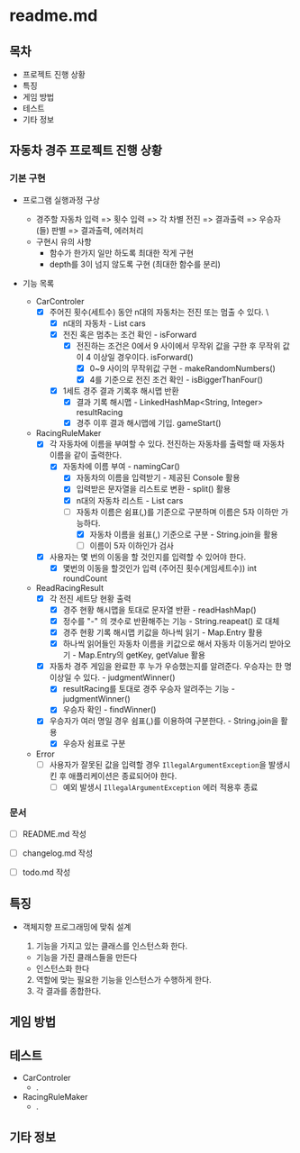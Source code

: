 # readme.md

## 목차

- 프로젝트 진행 상황
- 특징
- 게임 방법
- 테스트
- 기타 정보

## **자동차 경주 프로젝트 진행 상황**

### **기본 구현**

- 프로그램 실행과정 구상
    - 경주할 자동차 입력 => 횟수 입력 => 각 차별 전진 => 결과출력 => 우승자(들) 판별 => 결과출력, 에러처리
    - 구현시 유의 사항
        - 함수가 한가지 일만 하도록 최대한 작게 구현
        - depth를 3이 넘지 않도록 구현 (최대한 함수를 분리)

- 기능 목록
    - CarControler
        - [x] 주어진 횟수(세트수) 동안 n대의 자동차는 전진 또는 멈출 수 있다. \
            - [x] n대의 자동차 - List<String> cars
            - [x] 전진 혹은 멈추는 조건 확인 - isForward
                - [x] 전진하는 조건은 0에서 9 사이에서 무작위 값을 구한 후 무작위 값이 4 이상일 경우이다. isForward()
                    - [x] 0~9 사이의 무작위값 구현 - makeRandomNumbers()
                    - [x] 4를 기준으로 전진 조건 확인 - isBiggerThanFour()
            - [x] 1세트 경주 결과 기록후 해시맵 반환
                - [x] 결과 기록 해시맵 - LinkedHashMap<String, Integer> resultRacing
                - [x] 경주 이후 결과 해시맵에 기입. gameStart()
    - RacingRuleMaker
        - [x] 각 자동차에 이름을 부여할 수 있다. 전진하는 자동차를 출력할 때 자동차 이름을 같이 출력한다.
            - [x] 자동차에 이름 부여 - namingCar()
                - [x] 자동차의 이름을 입력받기 - 제공된 Console 활용
                - [x] 입력받은 문자열을 리스트로 변환 - split() 활용
                - [x] n대의 자동차 리스트 - List<String> cars
                - [ ] 자동차 이름은 쉼표(,)를 기준으로 구분하며 이름은 5자 이하만 가능하다.
                  - [x] 자동차 이름을 쉼표(,) 기준으로 구분 - String.join을 활용
                  - [ ] 이름이 5자 이하인가 검사
        - [x] 사용자는 몇 번의 이동을 할 것인지를 입력할 수 있어야 한다.
            - [x] 몇번의 이동을 할것인가 입력 (주어진 횟수(게임세트수)) int roundCount

    - ReadRacingResult
        - [x] 각 전진 세트당 현황 출력
            - [x] 경주 현황 해시맵을 토대로 문자열 반환 - readHashMap()
            - [x] 정수를 "-" 의 갯수로 반환해주는 기능 - String.reapeat() 로 대체
            - [x] 경주 현황 기록 해시맵 키값을 하나씩 읽기 - Map.Entry 활용
            - [x] 하나씩 읽어들인 자동차 이름을 키값으로 해서 자동차 이동거리 받아오기 - Map.Entry의 getKey, getValue 활용

        - [x] 자동차 경주 게임을 완료한 후 누가 우승했는지를 알려준다. 우승자는 한 명 이상일 수 있다. - judgmentWinner()
            - [x] resultRacing를 토대로 경주 우승자 알려주는 기능 - judgmentWinner()
            - [x] 우승자 확인 - findWinner()

        - [x] 우승자가 여러 명일 경우 쉼표(,)를 이용하여 구분한다. - String.join을 활용
            - [x] 우승자 쉼표로 구분

    - Error
        - [ ] 사용자가 잘못된 값을 입력할 경우 `IllegalArgumentException`을 발생시킨 후 애플리케이션은 종료되어야 한다.
            - [ ] 예외 발생시 `IllegalArgumentException` 에러 적용후 종료

### **문서**

- [ ] README.md 작성

- [ ] changelog.md 작성

- [ ] todo.md 작성

## 특징

- 객체지향 프로그래밍에 맞춰 설계
    1. 기능을 가지고 있는 클래스를 인스턴스화 한다.

    - 기능을 가진 클래스들을 만든다
    - 인스턴스화 한다

    2. 역할에 맞는 필요한 기능을 인스턴스가 수행하게 한다.
    3. 각 결과를 종합한다.

## 게임 방법

## 테스트

- CarControler
    - .
- RacingRuleMaker
    - .

## 기타 정보
